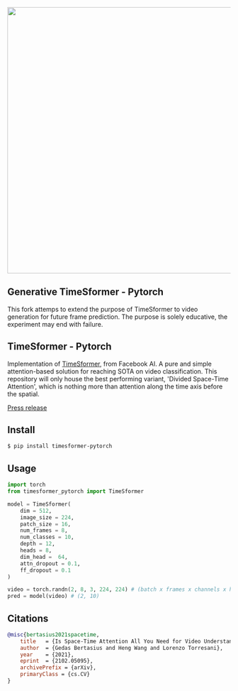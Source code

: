 <img src="./diagram.png" width="600px"></img>

## Generative TimeSformer - Pytorch
This fork attemps to extend the purpose of TimeSformer to video generation for future frame prediction. 
The purpose is solely educative, the experiment may end with failure.

## TimeSformer - Pytorch

Implementation of <a href="https://arxiv.org/abs/2102.05095">TimeSformer</a>, from Facebook AI. A pure and simple attention-based solution for reaching SOTA on video classification. This repository will only house the best performing variant, 'Divided Space-Time Attention', which is nothing more than attention along the time axis before the spatial.

<a href="https://ai.facebook.com/blog/timesformer-a-new-architecture-for-video-understanding/">Press release</a>

## Install

``` bash
$ pip install timesformer-pytorch
```

## Usage

```python
import torch
from timesformer_pytorch import TimeSformer

model = TimeSformer(
    dim = 512,
    image_size = 224,
    patch_size = 16,
    num_frames = 8,
    num_classes = 10,
    depth = 12,
    heads = 8,
    dim_head =  64,
    attn_dropout = 0.1,
    ff_dropout = 0.1
)

video = torch.randn(2, 8, 3, 224, 224) # (batch x frames x channels x height x width)
pred = model(video) # (2, 10)
```

## Citations

```bibtex
@misc{bertasius2021spacetime,
    title   = {Is Space-Time Attention All You Need for Video Understanding?}, 
    author  = {Gedas Bertasius and Heng Wang and Lorenzo Torresani},
    year    = {2021},
    eprint  = {2102.05095},
    archivePrefix = {arXiv},
    primaryClass = {cs.CV}
}
```
